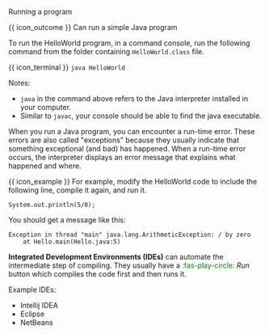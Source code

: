 <span id="title">Running a program</span>

<span id="prereqs"></span>

<span id="outcomes">{{ icon_outcome }} Can run a simple Java program</span>

<div id="body">

To run the HelloWorld program, in a command console, run the following command from the folder containing `HelloWorld.class` file.

{{ icon_terminal }} `java HelloWorld`

Notes:
* `java` in the command above refers to the Java interpreter installed in your computer.
* Similar to `javac`, your console should be able to find the java executable.


When you run a Java program, you can encounter a <tooltip content="so-called because it does not appear until after the program has started running">run-time error</tooltip>. These errors are also called "exceptions" because they usually indicate that something exceptional (and bad) has happened. When a run-time error occurs, the interpreter displays an error message that explains what happened and where.

<box>

{{ icon_example }} For example, modify the HelloWorld code to include the following line, compile it again, and run it.

```java{.no-line-numbers}
System.out.println(5/0);
```

You should get a message like this:
```sh{.no-line-numbers}
Exception in thread "main" java.lang.ArithmeticException: / by zero
    at Hello.main(Hello.java:5)
```

</box>


**Integrated Development Environments (IDEs)** can automate the intermediate step of compiling. They usually have a <span style="color:green">:fas-play-circle:</span> _Run_ button which compiles the code first and then runs it.

Example IDEs:
* Intellij IDEA
* Eclipse
* NetBeans

</div>

<div id="extras">
<include src="exercisesPanel.md" boilerplate/>
</div>

